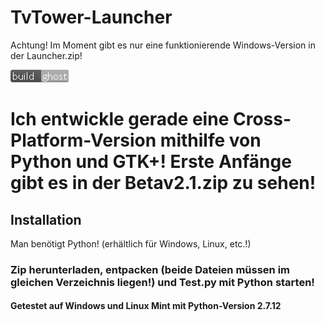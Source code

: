 # TvTower-Launcher
Achtung! Im Moment gibt es nur eine funktionierende Windows-Version in der Launcher.zip!

![alt tag](https://github.com/Joni4Games/TvTower-Launcher/blob/master/resources/build-ghost.png)

# Ich entwickle gerade eine Cross-Platform-Version mithilfe von Python und GTK+! Erste Anfänge gibt es in der Betav2.1.zip zu sehen!

## Installation
Man benötigt Python! (erhältlich für Windows, Linux, etc.!)
### Zip herunterladen, entpacken (beide Dateien müssen im gleichen Verzeichnis liegen!) und Test.py mit Python starten!
#### Getestet auf Windows und Linux Mint mit Python-Version 2.7.12
